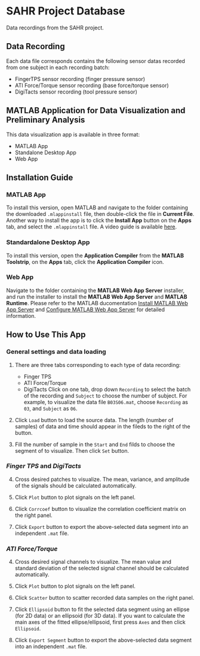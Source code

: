 # SAHR Project Database
Data recordings from the SAHR project.

## Data Recording
Each data file corresponds contains the following sensor datas recorded from one subject in each recording batch:
+ FingerTPS sensor recording (finger pressure sensor)
+ ATI Force/Torque sensor recording (base force/torque sensor)
+ DigiTacts sensor recording (tool pressure sensor)

## MATLAB Application for Data Visualization and Preliminary Analysis
This data visualization app is available in three format:
+ MATLAB App
+ Standalone Desktop App
+ Web App

## Installation Guide
### MATLAB App
To install this version, open MATLAB and navigate to the folder containing the downloaded `.mlappinstall` file, then double-click the file in **Current File**.
Another way to install the app is to click the **Install App** button on the **Apps** tab, and select the `.mlappinstall` file.
A video guide is available [here](https://www.mathworks.com/videos/packaging-and-installing-matlab-apps-101563.html).

### Standardalone Desktop App
To install this version, open the **Application Compiler** from the **MATLAB Toolstrip**, on the **Apps** tab, click the **Application Compiler** icon.
    
### Web App
Navigate to the folder containing the **MATLAB Web App Server** installer, and run the installer to install the **MATLAB Web App Server** and **MATLAB Runtime**.
Please refer to the MATLAB ducomentation [Install MATLAB Web App Server](https://www.mathworks.com/help/compiler/webapps/install-matlab-web-app-server.html) and [Configure MATLAB Web App Server](https://www.mathworks.com/help/compiler/webapps/configure-matlab-web-app-server.html) for detailed information.

## How to Use This App
### General settings and data loading
1. There are three tabs corresponding to each type of data recording:
	+ Finger TPS
	+ ATI Force/Torque
	+ DigiTacts
Click on one tab, drop down `Recording` to select the batch of the recording and `Subject` to choose the number of subject. For example, to visualize the data file `B03S06.mat`, choose `Recording` as `03`, and `Subject` as `06`.

2. Click `Load` button to load the source data. The length (number of samples) of data and time should appear in the fileds to the right of the button.

3. Fill the number of sample in the `Start` and `End` filds to choose the segment of to visualize. Then click `Set` button.

### _Finger TPS_ and _DigiTacts_
4. Cross desired patches to visualize. The mean, variance, and amplitude of the signals should be calculated automatically.

5. Click `Plot` button to plot signals on the left panel.

6. Click `Corrcoef` button to visualize the correlation coefficient matrix on the right panel.

7. Click `Export` button to export the above-selected data segment into an independent `.mat` file.

### _ATI Force/Torque_
4. Cross desired signal channels to visualize. The mean value and standard deviation of the selected signal channel should be calculated automatically.

5. Click `Plot` button to plot signals on the left panel.

6. Click `Scatter` button to scatter recorded data samples on the right panel.

7. Click `Ellipsoid` button to fit the selected data segment using an ellipse (for 2D data) or an ellipsoid (for 3D data).
If you want to calculate the main axes of the fitted ellipse/ellipsoid, first press `Axes` and then click `Ellipsoid`.

8. Click `Export Segment` button to export the above-selected data segment into an independent `.mat` file.
